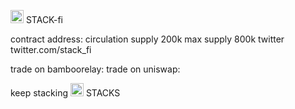 <img src="https://srv-file12.gofile.io/download/iksPhb/PicsArt_08-06-09.12.19.png"
height="21"> STACK-fi               

contract address: 
circulation supply 200k
max supply 800k
twitter twitter.com/stack_fi

trade on bamboorelay:
trade on uniswap:


keep stacking <img src="https://srv-file12.gofile.io/download/iksPhb/PicsArt_08-06-09.12.19.png"
height="21"> STACKS





